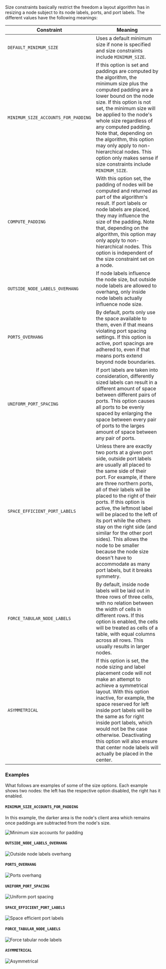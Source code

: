 Size constraints basically restrict the freedom a layout algorithm has in resizing a node subject to its node labels, ports, and port labels. The different values have the following meanings:

Constraint                          | Meaning
----------                          | -------
`DEFAULT_MINIMUM_SIZE`              | Uses a default minimum size if none is specified and size constraints include `MINIMUM_SIZE`.
`MINIMUM_SIZE_ACCOUNTS_FOR_PADDING` | If this option is set and paddings are computed by the algorithm, the minimum size plus the computed padding are a lower bound on the node size. If this option is not set, the minimum size will be applied to the node's whole size regardless of any computed padding. Note that, depending on the algorithm, this option may only apply to non-hierarchical nodes. This option only makes sense if size constraints include `MINIMUM_SIZE`.
`COMPUTE_PADDING`                   | With this option set, the padding of nodes will be computed and returned as part of the algorithm's result. If port labels or node labels are placed, they may influence the size of the padding. Note that, depending on the algorithm, this option may only apply to non-hierarchical nodes. This option is independent of the size constraint set on a node.
`OUTSIDE_NODE_LABELS_OVERHANG`      | If node labels influence the node size, but outside node labels are allowed to overhang, only inside node labels actually influence node size.
`PORTS_OVERHANG`                    | By default, ports only use the space available to them, even if that means violating port spacing settings. If this option is active, port spacings are adhered to, even if that means ports extend beyond node boundaries.
`UNIFORM_PORT_SPACING`              | If port labels are taken into consideration, differently sized labels can result in a different amount of space between different pairs of ports. This option causes all ports to be evenly spaced by enlarging the space between every pair of ports to the larges amount of space between any pair of ports.
`SPACE_EFFICIENT_PORT_LABELS`       | Unless there are exactly two ports at a given port side, outside port labels are usually all placed to the same side of their port. For example, if there are three northern ports, all of their labels will be placed to the right of their ports. If this option is active, the leftmost label will be placed to the left of its port while the others stay on the right side (and similar for the other port sides). This allows the node to be smaller because the node size doesn't have to accommodate as many port labels, but it breaks symmetry.
`FORCE_TABULAR_NODE_LABELS`         | By default, inside node labels will be laid out in three rows of three cells, with no relation between the width of cells in different rows. If this option is enabled, the cells will be treated as cells of a table, with equal columns across all rows. This usually results in larger nodes.
`ASYMMETRICAL`                      | If this option is set, the node sizing and label placement code will not make an attempt to achieve a symmetrical layout. With this option inactive, for example, the space reserved for left inside port labels will be the same as for right inside port labels, which would not be the case otherwise. Deactivating this option will also ensure that center node labels will actually be placed in the center.


### Examples

What follows are examples of some of the size options. Each example shows two nodes: the left has the respective option disabled, the right has it enabled.

#### `MINIMUM_SIZE_ACCOUNTS_FOR_PADDING`

In this example, the darker area is the node's client area which remains once paddings are subtracted from the node's size.

![Minimum size accounts for padding](/images/options/node_size_options_min_size_accounts_for_padding.png)


#### `OUTSIDE_NODE_LABELS_OVERHANG`

![Outside node labels overhang](/images/options/node_size_options_outside_node_labels_overhang.png)


#### `PORTS_OVERHANG`

![Ports overhang](/images/options/ports_overhang.png)


#### `UNIFORM_PORT_SPACING`

![Uniform port spacing](/images/options/node_size_options_uniform_port_spacing.png)


#### `SPACE_EFFICIENT_PORT_LABELS`

![Space efficient port labels](/images/options/node_size_options_space_efficient_port_labels.png)


#### `FORCE_TABULAR_NODE_LABELS`

![Force tabular node labels](/images/options/node_size_options_force_tabular_node_labels.png)


#### `ASYMMETRICAL`

![Asymmetrical](/images/options/node_size_options_asymmetrical.png)
